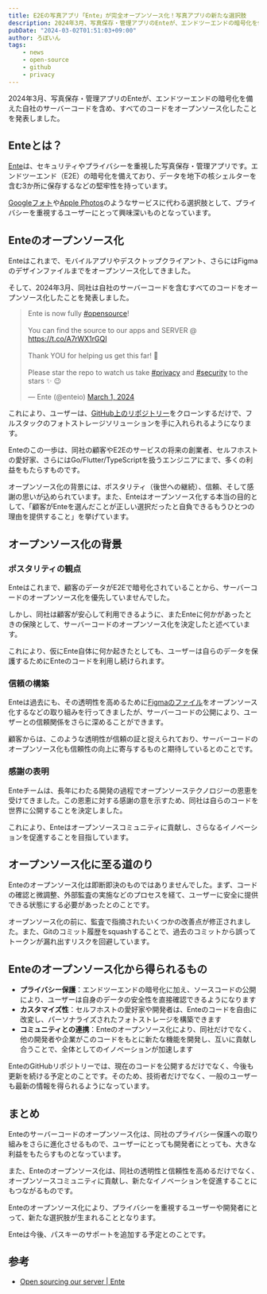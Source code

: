 ```yaml
---
title: E2Eの写真アプリ「Ente」が完全オープンソース化！写真アプリの新たな選択肢
description: 2024年3月、写真保存・管理アプリのEnteが、エンドツーエンドの暗号化を備えた自社のサーバーコードを含め、すべてのコードをオープンソース化したことを発表しました。
pubDate: "2024-03-02T01:51:03+09:00"
author: ろぼいん
tags:
    - news
    - open-source
    - github
    - privacy
---
```


2024年3月、写真保存・管理アプリのEnteが、エンドツーエンドの暗号化を備えた自社のサーバーコードを含め、すべてのコードをオープンソース化したことを発表しました。

## Enteとは？

[Ente](https://ente.io/)は、セキュリティやプライバシーを重視した写真保存・管理アプリです。エンドツーエンド（E2E）の暗号化を備えており、データを地下の核シェルターを含む3か所に保存するなどの堅牢性を持っています。

[Googleフォト](https://www.google.com/intl/ja/photos/about/)や[Apple Photos](https://www.apple.com/jp/ios/photos/)のようなサービスに代わる選択肢として、プライバシーを重視するユーザーにとって興味深いものとなっています。

## Enteのオープンソース化

Enteはこれまで、モバイルアプリやデスクトップクライアント、さらにはFigmaのデザインファイルまでをオープンソース化してきました。

そして、2024年3月、同社は自社のサーバーコードを含むすべてのコードをオープンソース化したことを発表しました。

<blockquote class="twitter-tweet" data-dnt="true" data-theme="dark"><p lang="en" dir="ltr">Ente is now fully <a href="https://twitter.com/hashtag/opensource?src=hash&amp;ref_src=twsrc%5Etfw">#opensource</a>!<br><br>You can find the source to our apps and SERVER @ <a href="https://t.co/A7rWX1rGQI">https://t.co/A7rWX1rGQI</a><br><br>Thank YOU for helping us get this far! 🙏<br><br>Please star the repo to watch us take <a href="https://twitter.com/hashtag/privacy?src=hash&amp;ref_src=twsrc%5Etfw">#privacy</a> and <a href="https://twitter.com/hashtag/security?src=hash&amp;ref_src=twsrc%5Etfw">#security</a> to the stars ✨ 😉</p>&mdash; Ente (@enteio) <a href="https://twitter.com/enteio/status/1763564466040647692?ref_src=twsrc%5Etfw">March 1, 2024</a></blockquote> <script async src="https://platform.twitter.com/widgets.js" charset="utf-8"></script>

これにより、ユーザーは、[GitHub上のリポジトリー](https://github.com/ente-io/ente)をクローンするだけで、フルスタックのフォトストレージソリューションを手に入れられるようになります。

Enteのこの一歩は、同社の顧客やE2Eのサービスの将来の創業者、セルフホストの愛好家、さらにはGo/Flutter/TypeScriptを扱うエンジニアにまで、多くの利益をもたらすものです。

オープンソース化の背景には、ポスタリティ（後世への継続）、信頼、そして感謝の思いが込められています。また、Enteはオープンソース化する本当の目的として、「顧客がEnteを選んだことが正しい選択だったと自負できるもうひとつの理由を提供すること」を挙げています。

## オープンソース化の背景

### ポスタリティの観点

Enteはこれまで、顧客のデータがE2Eで暗号化されていることから、サーバーコードのオープンソース化を優先していませんでした。

しかし、同社は顧客が安心して利用できるように、またEnteに何かがあったときの保険として、サーバーコードのオープンソース化を決定したと述べています。

これにより、仮にEnte自体に何か起きたとしても、ユーザーは自らのデータを保護するためにEnteのコードを利用し続けられます。

### 信頼の構築

Enteは過去にも、その透明性を高めるために[Figmaのファイル](https://www.figma.com/file/SYtMyLBs5SAOkTbfMMzhqt/ente-Visual-Design)をオープンソース化するなどの取り組みを行ってきましたが、サーバーコードの公開により、ユーザーとの信頼関係をさらに深めることができます。

顧客からは、このような透明性が信頼の証と捉えられており、サーバーコードのオープンソース化も信頼性の向上に寄与するものと期待しているとのことです。

### 感謝の表明

Enteチームは、長年にわたる開発の過程でオープンソーステクノロジーの恩恵を受けてきました。この恩恵に対する感謝の意を示すため、同社は自らのコードを世界に公開することを決定しました。

これにより、Enteはオープンソースコミュニティに貢献し、さらなるイノベーションを促進することを目指しています。

## オープンソース化に至る道のり

Enteのオープンソース化は即断即決のものではありませんでした。まず、コードの確認と微調整、外部監査の実施などのプロセスを経て、ユーザーに安全に提供できる状態にする必要があったとのことです。

オープンソース化の前に、監査で指摘されたいくつかの改善点が修正されました。また、Gitのコミット履歴をsquashすることで、過去のコミットから誤ってトークンが漏れ出すリスクを回避しています。

## Enteのオープンソース化から得られるもの

- **プライバシー保護**：エンドツーエンドの暗号化に加え、ソースコードの公開により、ユーザーは自身のデータの安全性を直接確認できるようになります
- **カスタマイズ性**：セルフホストの愛好家や開発者は、Enteのコードを自由に改変し、パーソナライズされたフォトストレージを構築できます
- **コミュニティとの連携**：Enteのオープンソース化により、同社だけでなく、他の開発者や企業がこのコードをもとに新たな機能を開発し、互いに貢献し合うことで、全体としてのイノベーションが加速します

EnteのGitHubリポジトリーでは、現在のコードを公開するだけでなく、今後も更新を続ける予定とのことです。そのため、技術者だけでなく、一般のユーザーも最新の情報を得られるようになっています。

## まとめ

Enteのサーバーコードのオープンソース化は、同社のプライバシー保護への取り組みをさらに進化させるもので、ユーザーにとっても開発者にとっても、大きな利益をもたらすものとなっています。

また、Enteのオープンソース化は、同社の透明性と信頼性を高めるだけでなく、オープンソースコミュニティに貢献し、新たなイノベーションを促進することにもつながるものです。

Enteのオープンソース化により、プライバシーを重視するユーザーや開発者にとって、新たな選択肢が生まれることとなります。

Enteは今後、パスキーのサポートを追加する予定とのことです。

## 参考

- [Open sourcing our server | Ente](https://ente.io/blog/open-sourcing-our-server/)
